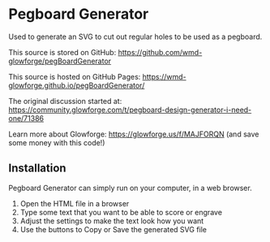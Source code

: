 # Pegboard Generator
Used to generate an SVG to cut out regular holes to be used as a pegboard.

This source is stored on GitHub: https://github.com/wmd-glowforge/pegBoardGenerator

This source is hosted on GitHub Pages: https://wmd-glowforge.github.io/pegBoardGenerator/

The original discussion started at: https://community.glowforge.com/t/pegboard-design-generator-i-need-one/71386

Learn more about Glowforge: https://glowforge.us/f/MAJFORQN (and save some money with this code!)

## Installation

Pegboard Generator can simply run on your computer, in a web browser.

1. Open the HTML file in a browser
2. Type some text that you want to be able to score or engrave
3. Adjust the settings to make the text look how you want
4. Use the buttons to Copy or Save the generated SVG file

